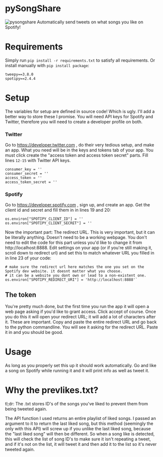 # pySongShare
![pysongshare](https://i.imgur.com/T1ckd4x.png)
Automatically send tweets on what songs you like on Spotify!

# Requirements
Simply run `pip install -r requirements.txt` to satisfy all requirements. Or install manually with `pip install package`:
```
tweepy==3.8.0
spotipy==2.4.4
```
# Setup
The variables for setup are defined in source code! Which is ugly. I'll add a better way to store these I promise.
You will need API keys for Spotify and Twitter, therefore you will need to create a developer profile on both.
### Twitter
Go to https://developer.twitter.com , do their very tedious setup, and make an app. What you need will be in the keys and 
tokens tab of your app. 
You must click create the "access token and access token secret" parts.
Fill lines `12-15` with Twitter API keys. 

```
consumer_key = ''
consumer_secret = ''
access_token = ''
access_token_secret = ''
```
### Spotify
Go to https://developer.spotify.com , sign up, and create an app. Get the client id and secret and fill them in in
lines 19 and 20:
```
os.environ["SPOTIPY_CLIENT_ID"] = ''
os.environ["SPOTIPY_CLIENT_SECRET"] = ''
```
Now the important part: The redirect URL. This is very important, but it can be literally anything. Doesn't need to be a working
webpage.
You don't need to edit the code for this part unless you'd like to change it from http://localhost:8888.
Edit settings on your app (or if you're still making it, scroll down to redirect url) and set this to match whatever URL you
filled in in line 23 of your code:
```
# make sure the redirect url here matches the one you set on the Spotify dev website. it doesnt matter what you choose.
# it can be a website you dont own or lead to a non-existent one.
os.environ["SPOTIPY_REDIRECT_URI"] = 'http://localhost:8888'`
```

## The token
You're pretty much done, but the first time you run the app it will open a web page asking if you'd like to grant access.
Click accept of course. Once you do this it will open your redirect URL; it will add a lot of characters after it. These
are important. Copy and paste the entire redirect URL and go back to the python commandline. You will see it asking for
the redirect URL. Paste it in and you should be good. 

# Usage
As long as you properly set this up it should work automatically. Go and like a song on Spotify while running it and it will
print info as well as tweet it. 

# Why the prevlikes.txt?
tl;dr: The .txt stores ID's of the songs you've liked to prevent them from being tweeted again.

The API function I used returns an entire playlist of liked songs. I passed an argument to it to return the last
liked song, but this method (seemingly the only with this API) will screw up if you unlike the last liked song, because
the "last liked song" will then be different. So when a song like is detected, this will check the list of song ID's to
make sure it isn't repeating a tweet, and if it's not on the list, it will tweet it and then add it to the list so it's never
tweeted again. 
